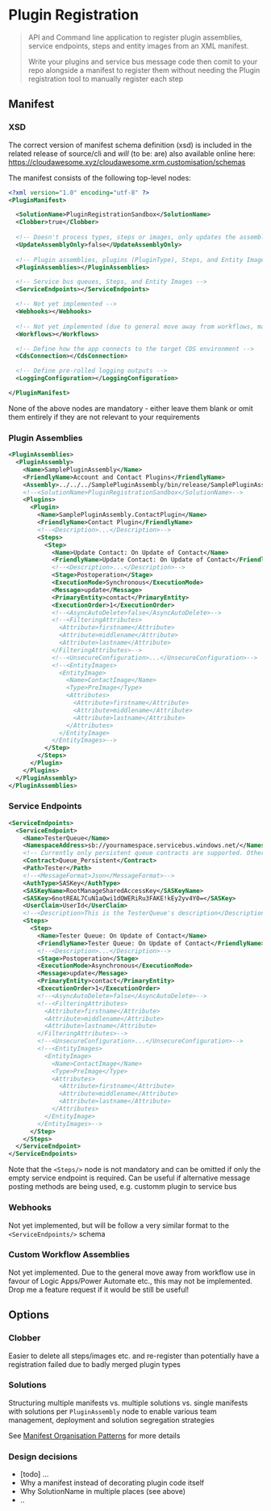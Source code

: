 # Plugin Registration

> API and Command line application to register plugin assemblies, service endpoints, steps and entity images from an XML manifest. 
> 
> Write your plugins and service bus message code then comit to your repo alongside a manifest to register them without needing the Plugin registration tool to manually register each step

## Manifest

### XSD 

The correct version of manifest schema definition (xsd) is included in the related release of source/cli and *will* (to be: are) also available online here: https://cloudawesome.xyz/cloudawesome.xrm.customisation/schemas

The manifest consists of the following top-level nodes:

```xml
<?xml version="1.0" encoding="utf-8" ?>
<PluginManifest>

  <SolutionName>PluginRegistrationSandbox</SolutionName>
  <Clobber>true</Clobber>
  
  <!-- Doesn't process types, steps or images, only updates the assembly code -->
  <UpdateAssemblyOnly>false</UpdateAssemblyOnly>
  
  <!-- Plugin assemblies, plugins (PluginType), Steps, and Entity Images -->
  <PluginAssemblies></PluginAssemblies>

  <!-- Service bus queues, Steps, and Entity Images -->
  <ServiceEndpoints></ServiceEndpoints>

  <!-- Not yet implemented -->
  <Webhooks></Webhooks>
  
  <!-- Not yet implemented (due to general move away from workflows, may never be implemented) -->
  <Workflows></Workflows>

  <!-- Define how the app connects to the target CDS environment -->
  <CdsConnection></CdsConnection>

  <!-- Define pre-rolled logging outputs -->
  <LoggingConfiguration></LoggingConfiguration>

</PluginManifest>
```

None of the above nodes are mandatory - either leave them blank or omit them entirely if they are not relevant to your requirements

### Plugin Assemblies

```xml
<PluginAssemblies>
  <PluginAssembly>
    <Name>SamplePluginAssembly</Name>
    <FriendlyName>Account and Contact Plugins</FriendlyName>
    <Assembly>../../../SamplePluginAssembly/bin/release/SamplePluginAssembly.dll</Assembly>
    <!--<SolutionName>PluginRegistrationSandbox</SolutionName>-->
    <Plugins>
      <Plugin>
        <Name>SamplePluginAssembly.ContactPlugin</Name>
        <FriendlyName>Contact Plugin</FriendlyName>
        <!--<Description>...</Description>-->
        <Steps>
          <Step>
            <Name>Update Contact: On Update of Contact</Name>
            <FriendlyName>Update Contact: On Update of Contact</FriendlyName>
            <!--<Description>...</Description>-->
            <Stage>Postoperation</Stage>
            <ExecutionMode>Synchronous</ExecutionMode>
            <Message>update</Message>
            <PrimaryEntity>contact</PrimaryEntity>
            <ExecutionOrder>1</ExecutionOrder>
            <!--<AsyncAutoDelete>false</AsyncAutoDelete>-->
            <!--<FilteringAttributes>
              <Attribute>firstname</Attribute>
              <Attribute>middlename</Attribute>
              <Attribute>lastname</Attribute>
            </FilteringAttributes>-->
            <!--<UnsecureConfiguration>...</UnsecureConfiguration>-->
            <!--<EntityImages>
              <EntityImage>
                <Name>ContactImage</Name>
                <Type>PreImage</Type>
                <Attributes>
                  <Attribute>firstname</Attribute>
                  <Attribute>middlename</Attribute>
                  <Attribute>lastname</Attribute>
                </Attributes>
              </EntityImage>
            </EntityImages>-->
          </Step>
        </Steps>
      </Plugin>
    </Plugins>
  </PluginAssembly>
</PluginAssemblies>
```

### Service Endpoints

```xml
<ServiceEndpoints>
  <ServiceEndpoint>
    <Name>TesterQueue</Name>
    <NamespaceAddress>sb://yournamespace.servicebus.windows.net/</NamespaceAddress>
    <!-- Currently only persistent queue contracts are supported. Other options such as EventHubs are not tested and may fail -->
    <Contract>Queue_Persistent</Contract> 
    <Path>Tester</Path>
    <!--<MessageFormat>Json</MessageFormat>-->
    <AuthType>SASKey</AuthType>
    <SASKeyName>RootManageSharedAccessKey</SASKeyName>
    <SASKey>6notREAL7CuN1aQwi1dQWERiRu3FAKE!kEy2yv4Y0=</SASKey>
    <UserClaim>UserId</UserClaim>
    <!--<Description>This is the TesterQueue's description</Description>-->
    <Steps>
      <Step>
        <Name>Tester Queue: On Update of Contact</Name>
        <FriendlyName>Tester Queue: On Update of Contact</FriendlyName>
        <!--<Description>...</Description>-->
        <Stage>Postoperation</Stage>
        <ExecutionMode>Asynchronous</ExecutionMode>
        <Message>update</Message>
        <PrimaryEntity>contact</PrimaryEntity>
        <ExecutionOrder>1</ExecutionOrder>
        <!--<AsyncAutoDelete>false</AsyncAutoDelete>-->
        <!--<FilteringAttributes>
          <Attribute>firstname</Attribute>
          <Attribute>middlename</Attribute>
          <Attribute>lastname</Attribute>
        </FilteringAttributes>-->
        <!--<UnsecureConfiguration>...</UnsecureConfiguration>-->
        <!--<EntityImages>
          <EntityImage>
            <Name>ContactImage</Name>
            <Type>PreImage</Type>
            <Attributes>
              <Attribute>firstname</Attribute>
              <Attribute>middlename</Attribute>
              <Attribute>lastname</Attribute>
            </Attributes>
          </EntityImage>
        </EntityImages>-->
      </Step>
    </Steps>
  </ServiceEndpoint>
</ServiceEndpoints>
```

Note that the `<Steps/>` node is not mandatory and can be omitted if only the empty service endpoint is required. Can be useful if alternative message posting methods are being used, e.g. customm plugin to service bus

### Webhooks

Not yet implemented, but will be follow a very similar format to the `<ServiceEndpoints/>` schema

### Custom Workflow Assemblies

Not yet implemented. Due to the general move away from workflow use in favour of Logic Apps/Power Automate etc., this may not be implemented. Drop me a feature request if it would be still be useful!

## Options

### Clobber

Easier to delete all steps/images etc. and re-register than potentially have a registration failed due to badly merged plugin types

### Solutions

Structuring multiple manifests vs. multiple solutions vs. single manifests with solutions per `PluginAssembly` node to enable various team management, deployment and solution segregation strategies

See [Manifest Organisation Patterns](manifest-organisation-patterns.md) for more details

### Design decisions

- [todo] ...
- Why a manifest instead of decorating plugin code itself
- Why SolutionName in multiple places (see above) 
- ..